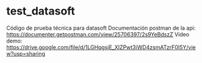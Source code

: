 # test_datasoft
Código de prueba técnica para datasoft
Documentación postman de la api: https://documenter.getpostman.com/view/25706397/2s9YeBdszZ
Video demo: https://drive.google.com/file/d/1LGHqgsjE_XIZPwt3iWD4zsmATzrF0I5Y/view?usp=sharing